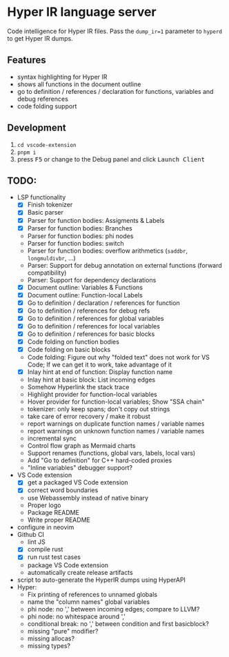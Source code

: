 # Hyper IR language server

Code intelligence for Hyper IR files.
Pass the `dump_ir=1` parameter to `hyperd` to get Hyper IR dumps.

## Features

* syntax highlighting for Hyper IR
* shows all functions in the document outline
* go to definition / references / declaration for functions, variables and debug references
* code folding support

## Development

1. `cd vscode-extension`
2. `pnpm i`
3. press <kbd>F5</kbd> or change to the Debug panel and click <kbd>Launch Client</kbd>

## TODO:

* LSP functionality
    * [x] Finish tokenizer
    * [x] Basic parser
    * [x] Parser for function bodies: Assigments & Labels
    * [x] Parser for function bodies: Branches
    * Parser for function bodies: phi nodes
    * Parser for function bodies: switch
    * Parser for function bodies: overflow arithmetics (`saddbr`, `longmuldivbr`, ...)
    * Parser: Support for debug annotation on external functions (forward compatibility)
    * Parser: Support for dependency declarations
    * [x] Document outline: Variables & Functions
    * [x] Document outline: Function-local Labels
    * [x] Go to definition / declaration / references for function
    * [x] Go to definition / references for debug refs
    * [x] Go to definition / references for global variables
    * [x] Go to definition / references for local variables
    * [x] Go to definition / references for basic blocks
    * [x] Code folding on function bodies
    * [x] Code folding on basic blocks
    * Code folding: Figure out why "folded text" does not work for VS Code; If we can get it to work, take advantage of it
    * [x] Inlay hint at end of function: Display function name
    * Inlay hint at basic block: List incoming edges
    * Somehow Hyperlink the stack trace
    * Highlight provider for function-local variables
    * Hover provider for function-local variables; Show "SSA chain"
    * tokenizer: only keep spans; don't copy out strings
    * take care of error recovery / make it robust
    * report warnings on duplicate function names / variable names
    * report warnings on unknown function names / variable names
    * incremental sync
    * Control flow graph as Mermaid charts
    * Support renames (functions, global vars, labels, local vars)
    * Add "Go to definition" for C++ hard-coded proxies
    * "Inline variables" debugger support?
* VS Code extension
    * [x] get a packaged VS Code extension
    * [x] correct word boundaries
    * use Webassembly instead of native binary
    * Proper logo
    * Package README
    * Write proper README
* configure in neovim
* Github CI
    * lint JS
    * [x] compile rust
    * [x] run rust test cases
    * package VS Code extension
    * automatically create release artifacts
* script to auto-generate the HyperIR dumps using HyperAPI
* Hyper:
    * Fix printing of references to unnamed globals
    * name the "column names" global variables
    * phi node: no ',' between incoming edges; compare to LLVM?
    * phi node: no whitespace around ','
    * conditional break: no ',' between condition and first basicblock?
    * missing "pure" modifier?
    * missing allocas?
    * missing types?
